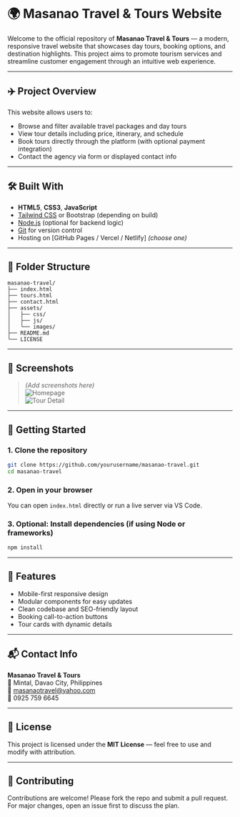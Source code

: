 
# 🌍 Masanao Travel & Tours Website

Welcome to the official repository of **Masanao Travel & Tours** — a modern, responsive travel website that showcases day tours, booking options, and destination highlights. This project aims to promote tourism services and streamline customer engagement through an intuitive web experience.

---

## ✈️ Project Overview

This website allows users to:
- Browse and filter available travel packages and day tours
- View tour details including price, itinerary, and schedule
- Book tours directly through the platform (with optional payment integration)
- Contact the agency via form or displayed contact info

---

## 🛠️ Built With

- **HTML5**, **CSS3**, **JavaScript**
- [Tailwind CSS](https://tailwindcss.com) or Bootstrap (depending on build)
- [Node.js](https://nodejs.org) (optional for backend logic)
- [Git](https://git-scm.com/) for version control
- Hosting on [GitHub Pages / Vercel / Netlify] *(choose one)*

---

## 📁 Folder Structure

```
masanao-travel/
├── index.html
├── tours.html
├── contact.html
├── assets/
│   ├── css/
│   ├── js/
│   └── images/
├── README.md
└── LICENSE
```

---

## 📸 Screenshots

> *(Add screenshots here)*  
> ![Homepage](assets/images/screenshot-home.png)  
> ![Tour Detail](assets/images/screenshot-tour.png)

---

## 🚀 Getting Started

### 1. Clone the repository
```bash
git clone https://github.com/yourusername/masanao-travel.git
cd masanao-travel
```

### 2. Open in your browser
You can open `index.html` directly or run a live server via VS Code.

### 3. Optional: Install dependencies (if using Node or frameworks)
```bash
npm install
```

---

## 📌 Features

- Mobile-first responsive design
- Modular components for easy updates
- Clean codebase and SEO-friendly layout
- Booking call-to-action buttons
- Tour cards with dynamic details

---

## 📬 Contact Info

**Masanao Travel & Tours**  
📍 Mintal, Davao City, Philippines  
📧 masanaotravel@yahoo.com  
📱 0925 759 6645

---

## 📄 License

This project is licensed under the **MIT License** — feel free to use and modify with attribution.

---

## 🤝 Contributing

Contributions are welcome! Please fork the repo and submit a pull request.  
For major changes, open an issue first to discuss the plan.
